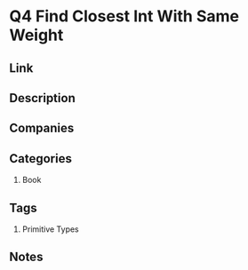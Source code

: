 # Q4 Find Closest Int With Same Weight

## Link

## Description

## Companies

## Categories

1. Book

## Tags

1. Primitive Types

## Notes